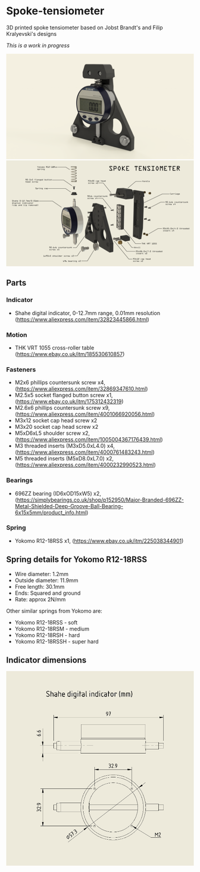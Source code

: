 # Spoke-tensiometer

3D printed spoke tensiometer based on Jobst Brandt's and Filip Kralyevski's designs

*This is a work in progress*

![3D printed spoke tensiometer](./images/tensio_render_1.png)
![3D printed spoke tensiometer  annotated](./images/spoke-tensiometer-exploded.png)

## Parts
### Indicator
- Shahe digital indicator, 0-12.7mm range, 0.01mm resolution (https://www.aliexpress.com/item/32823445866.html)
### Motion
- THK VRT 1055 cross-roller table (https://www.ebay.co.uk/itm/185530610857)
### Fasteners
- M2x6 phillips countersunk screw x4, (https://www.aliexpress.com/item/32869347610.html)
- M2.5x5 socket flanged button screw x1, (https://www.ebay.co.uk/itm/175312432319)
- M2.6x6 phillips countersunk screw x9, (https://www.aliexpress.com/item/4001066920056.html)
- M3x12 socket cap head screw x2
- M3x20 socket cap head screw x2
- M5xD6xL5 shoulder screw x2, (https://www.aliexpress.com/item/1005004367176439.html)
- M3 threaded inserts (M3xD5.0xL4.0) x4, (https://www.aliexpress.com/item/4000761483243.html)
- M5 threaded inserts (M5xD8.0xL7.0) x2, (https://www.aliexpress.com/item/4000232990523.html)
### Bearings
- 696ZZ bearing (ID6xOD15xW5) x2, (https://simplybearings.co.uk/shop/p152950/Major-Branded-696ZZ-Metal-Shielded-Deep-Groove-Ball-Bearing-6x15x5mm/product_info.html)
### Spring
- Yokomo R12-18RSS x1, (https://www.ebay.co.uk/itm/225038344901)

## Spring details for Yokomo R12-18RSS
- Wire diameter: 1.2mm
- Outside diameter: 11.9mm
- Free length: 30.1mm
- Ends: Squared and ground
- Rate: approx 2N/mm

Other similar springs from Yokomo are:
- Yokomo R12-18RSS - soft
- Yokomo R12-18RSM - medium
- Yokomo R12-18RSH - hard
- Yokomo R12-18RSSH - super hard

## Indicator dimensions
![Indicator dimensions](./images/indicator_dims.png)
